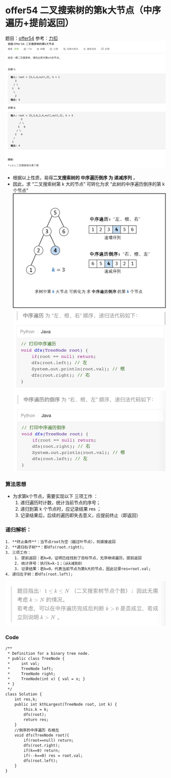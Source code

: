 # offer54 二叉搜索树的第k大节点（中序遍历+提前返回）
题目：[offer54](https://leetcode-cn.com/problems/er-cha-sou-suo-shu-de-di-kda-jie-dian-lcof/solution/)
参考：[力扣](https://leetcode-cn.com/problems/er-cha-sou-suo-shu-de-di-kda-jie-dian-lcof/solution/mian-shi-ti-54-er-cha-sou-suo-shu-de-di-k-da-jie-d/)
![](offer54%20%E4%BA%8C%E5%8F%89%E6%90%9C%E7%B4%A2%E6%A0%91%E7%9A%84%E7%AC%ACk%E5%A4%A7%E8%8A%82%E7%82%B9%EF%BC%88%E4%B8%AD%E5%BA%8F%E9%81%8D%E5%8E%86+%E6%8F%90%E5%89%8D%E8%BF%94%E5%9B%9E%EF%BC%89/%E6%88%AA%E5%B1%8F2021-02-25%2016.38.14.png)
* 根据以上性质，易得**二叉搜索树的 中序遍历倒序 为 递减序列** 。
* 因此，求 “二叉搜索树第 k 大的节点” 可转化为求 “此树的中序遍历倒序的第 k 个节点”
![](offer54%20%E4%BA%8C%E5%8F%89%E6%90%9C%E7%B4%A2%E6%A0%91%E7%9A%84%E7%AC%ACk%E5%A4%A7%E8%8A%82%E7%82%B9%EF%BC%88%E4%B8%AD%E5%BA%8F%E9%81%8D%E5%8E%86+%E6%8F%90%E5%89%8D%E8%BF%94%E5%9B%9E%EF%BC%89/11DBCCE8-144C-487D-B229-2CFC6464B038.png)
![](offer54%20%E4%BA%8C%E5%8F%89%E6%90%9C%E7%B4%A2%E6%A0%91%E7%9A%84%E7%AC%ACk%E5%A4%A7%E8%8A%82%E7%82%B9%EF%BC%88%E4%B8%AD%E5%BA%8F%E9%81%8D%E5%8E%86+%E6%8F%90%E5%89%8D%E8%BF%94%E5%9B%9E%EF%BC%89/%E6%88%AA%E5%B1%8F2021-02-25%2016.41.43.png)
![](offer54%20%E4%BA%8C%E5%8F%89%E6%90%9C%E7%B4%A2%E6%A0%91%E7%9A%84%E7%AC%ACk%E5%A4%A7%E8%8A%82%E7%82%B9%EF%BC%88%E4%B8%AD%E5%BA%8F%E9%81%8D%E5%8E%86+%E6%8F%90%E5%89%8D%E8%BF%94%E5%9B%9E%EF%BC%89/%E6%88%AA%E5%B1%8F2021-02-25%2016.42.21.png)

### 算法思想
* 为求第k个节点，需要实现以下 三项工作 ：
	1. 递归遍历时计数，统计当前节点的序号；
	2. 递归到第 k 个节点时，应记录结果 res ；
	3. 记录结果后，后续的遍历即失去意义，应提前终止（即返回）

### 递归解析：
	1. **终止条件**：当节点root为空（越过叶节点），则直接返回
	2. **递归右子树**：即dfs(root.right);
	3. 三项工作：
		1. 提前返回：若k=0，证明已经找到了目标节点，无序继续遍历，提前返回
		2. 统计序号：执行k=k-1；（从k减到0）
		3. 记录结果：若k=0，代表当前节点为第k大的节点，因此记录res=root.val;
	4. 递归左子树：即dfs(root.left);
![](offer54%20%E4%BA%8C%E5%8F%89%E6%90%9C%E7%B4%A2%E6%A0%91%E7%9A%84%E7%AC%ACk%E5%A4%A7%E8%8A%82%E7%82%B9%EF%BC%88%E4%B8%AD%E5%BA%8F%E9%81%8D%E5%8E%86+%E6%8F%90%E5%89%8D%E8%BF%94%E5%9B%9E%EF%BC%89/%E6%88%AA%E5%B1%8F2021-02-25%2016.46.21.png)
### Code
```
/**
 * Definition for a binary tree node.
 * public class TreeNode {
 *     int val;
 *     TreeNode left;
 *     TreeNode right;
 *     TreeNode(int x) { val = x; }
 * }
 */
class Solution {
    int res,k;
    public int kthLargest(TreeNode root, int k) {
        this.k = k;
        dfs(root);
        return res;
    }
    //倒序的中序遍历 右根左
    void dfs(TreeNode root){
        if(root==null) return;
        dfs(root.right);
        if(k==0) return;
        if(--k==0) res = root.val;
        dfs(root.left);
    }
}
```